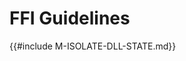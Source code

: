 ﻿<!-- Copyright (c) Microsoft Corporation. Licensed under the MIT license. -->

# FFI Guidelines

{{#include M-ISOLATE-DLL-STATE.md}}
